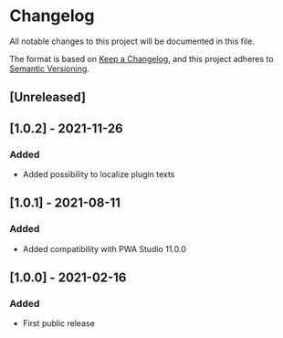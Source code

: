 # Changelog
All notable changes to this project will be documented in this file.

The format is based on [Keep a Changelog](https://keepachangelog.com/en/1.0.0/),
and this project adheres to [Semantic Versioning](https://semver.org/spec/v2.0.0.html).

## [Unreleased]
## [1.0.2] - 2021-11-26
### Added
- Added possibility to localize plugin texts

## [1.0.1] - 2021-08-11
### Added
- Added compatibility with PWA Studio 11.0.0


## [1.0.0] - 2021-02-16
### Added
- First public release
